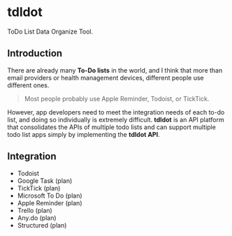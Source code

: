 # tdldot
ToDo List Data Organize Tool.
## Introduction
There are already many **To-Do lists** in the world, and I think that more than email providers or health management devices, different people use different ones.

> Most people probably use Apple Reminder, Todoist, or TickTick. 

However, app developers need to meet the integration needs of each to-do list, and doing so individually is extremely difficult. **tdldot** is an API platform that consolidates the APIs of multiple todo lists and can support multiple todo list apps simply by implementing the **tdldot API**.
## Integration
- Todoist
- Google Task (plan)
- TickTick (plan)
- Microsoft To Do (plan)
- Apple Reminder (plan)
- Trello (plan)
- Any.do (plan)
- Structured (plan)